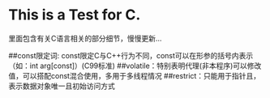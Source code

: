 # This is a Test for C.
里面包含有关C语言相关的部分细节，慢慢更新...

##const限定词: const限定C与C++行为不同，const可以在形参的括号内表示（如：int arg[const]）(C99标准)
##volatile：特别表明代理(非本程序)可以修改值，可以搭配const混合使用，多用于多线程情况
##restrict：只能用于指针且，表示数据对象唯一且初始访问方式
